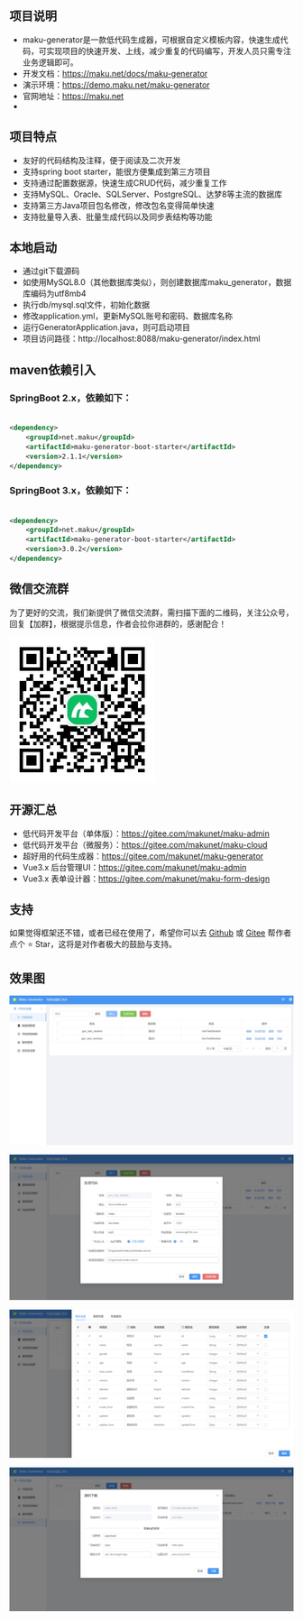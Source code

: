 ## 项目说明

- maku-generator是一款低代码生成器，可根据自定义模板内容，快速生成代码，可实现项目的快速开发、上线，减少重复的代码编写，开发人员只需专注业务逻辑即可。
- 开发文档：https://maku.net/docs/maku-generator
- 演示环境：https://demo.maku.net/maku-generator
- 官网地址：https://maku.net
- 
## 项目特点

- 友好的代码结构及注释，便于阅读及二次开发
- 支持spring boot starter，能很方便集成到第三方项目
- 支持通过配置数据源，快速生成CRUD代码，减少重复工作
- 支持MySQL、Oracle、SQLServer、PostgreSQL、达梦8等主流的数据库
- 支持第三方Java项目包名修改，修改包名变得简单快速
- 支持批量导入表、批量生成代码以及同步表结构等功能

## 本地启动

- 通过git下载源码
- 如使用MySQL8.0（其他数据库类似），则创建数据库maku_generator，数据库编码为utf8mb4
- 执行db/mysql.sql文件，初始化数据
- 修改application.yml，更新MySQL账号和密码、数据库名称
- 运行GeneratorApplication.java，则可启动项目
- 项目访问路径：http://localhost:8088/maku-generator/index.html

## maven依赖引入

### SpringBoot 2.x，依赖如下：

```xml

<dependency>
    <groupId>net.maku</groupId>
    <artifactId>maku-generator-boot-starter</artifactId>
    <version>2.1.1</version>
</dependency>
```

### SpringBoot 3.x，依赖如下：

```xml

<dependency>
    <groupId>net.maku</groupId>
    <artifactId>maku-generator-boot-starter</artifactId>
    <version>3.0.2</version>
</dependency>
```


## 微信交流群

为了更好的交流，我们新提供了微信交流群，需扫描下面的二维码，关注公众号，回复【加群】，根据提示信息，作者会拉你进群的，感谢配合！

![输入图片说明](images/qrcode.png)


## 开源汇总
- 低代码开发平台（单体版）：https://gitee.com/makunet/maku-admin
- 低代码开发平台（微服务）：https://gitee.com/makunet/maku-cloud
- 超好用的代码生成器：https://gitee.com/makunet/maku-generator
- Vue3.x 后台管理UI：https://gitee.com/makunet/maku-admin
- Vue3.x 表单设计器：https://gitee.com/makunet/maku-form-design

## 支持

如果觉得框架还不错，或者已经在使用了，希望你可以去 [Github](https://github.com/makunet/maku-generator)
或 [Gitee](https://gitee.com/makunet/maku-generator) 帮作者点个 ⭐ Star，这将是对作者极大的鼓励与支持。

## 效果图

![输入图片说明](images/1.png)

![输入图片说明](images/2.png)

![输入图片说明](images/3.png)

![输入图片说明](images/4.png)